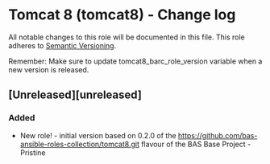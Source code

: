 # Tomcat 8 (tomcat8) - Change log
 
All notable changes to this role will be documented in this file.
This role adheres to [Semantic Versioning](http://semver.org/spec/v2.0.0.html).
 
Remember: Make sure to update tomcat8_barc_role_version variable when a new version is released.
 
## [Unreleased][unreleased]
 
### Added
 
* New role! - initial version based on 0.2.0 of the https://github.com/bas-ansible-roles-collection/tomcat8.git flavour of the BAS Base Project - Pristine
